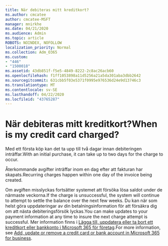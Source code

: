 ```yaml
---
title: När debiteras mitt kreditkort?
ms.author: cmcatee
author: cmcatee-MSFT
manager: mnirkhe
ms.date: 04/21/2020
ms.audience: Admin
ms.topic: article
ROBOTS: NOINDEX, NOFOLLOW
localization_priority: Normal
ms.collection: Adm_O365
ms.custom:
- "446"
- "1500018"
ms.assetid: 43db851f-f5e5-4849-8222-2c8ac26acb60
ms.openlocfilehash: f1ff1053898a11d5256a21a5da301aba3dbb2642
ms.sourcegitcommit: 631cbb5f03e5371f0995e976536d24e9d13746c3
ms.translationtype: MT
ms.contentlocale: sv-SE
ms.lasthandoff: 04/22/2020
ms.locfileid: "43765287"
---
```

# <a name="when-is-my-credit-card-charged"></a><span data-ttu-id="51edd-102">När debiteras mitt kreditkort?</span><span class="sxs-lookup"><span data-stu-id="51edd-102">When is my credit card charged?</span></span>

<span data-ttu-id="51edd-103">Med ett första köp kan det ta upp till två dagar innan debiteringen inträffar.</span><span class="sxs-lookup"><span data-stu-id="51edd-103">With an initial purchase, it can take up to two days for the charge to occur.</span></span>
  
<span data-ttu-id="51edd-104">Återkommande avgifter inträffar inom en dag efter att fakturan har skapats.</span><span class="sxs-lookup"><span data-stu-id="51edd-104">Recurring charges happen within one day of the invoice being created.</span></span>
  
<span data-ttu-id="51edd-105">Om avgiften misslyckas fortsätter systemet att försöka lösa saldot under de närmaste veckorna.</span><span class="sxs-lookup"><span data-stu-id="51edd-105">If the charge is unsuccessful, the system will continue to attempt to settle the balance over the next few weeks.</span></span> <span data-ttu-id="51edd-106">Du kan när som helst göra uppdateringar av din betalningsinformation för att försäkra dig om att nästa debiteringsförsök lyckas.</span><span class="sxs-lookup"><span data-stu-id="51edd-106">You can make updates to your payment information at any time to insure the next charge attempt is successful.</span></span> <span data-ttu-id="51edd-107">Mer information finns i [Lägga till, uppdatera eller ta bort ett kreditkort eller bankkonto i Microsoft 365 för företag](https://docs.microsoft.com/office365/admin/subscriptions-and-billing/add-update-or-remove-credit-card-or-bank-account).</span><span class="sxs-lookup"><span data-stu-id="51edd-107">For more information, see [Add, update or remove a credit card or bank account in Microsoft 365 for business](https://docs.microsoft.com/office365/admin/subscriptions-and-billing/add-update-or-remove-credit-card-or-bank-account).</span></span>